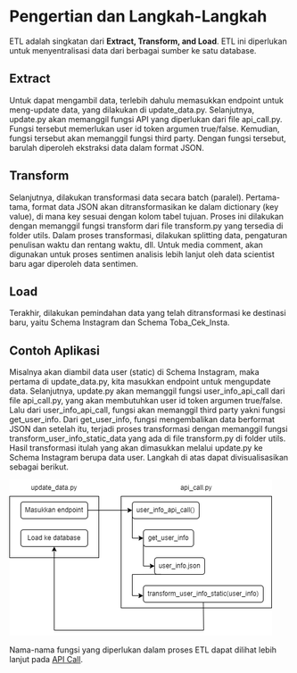 #   Pengertian dan Langkah-Langkah

ETL adalah singkatan dari  **Extract, Transform, and Load**. ETL ini diperlukan untuk menyentralisasi data dari berbagai sumber ke satu database.

## Extract

Untuk dapat mengambil data, terlebih dahulu memasukkan endpoint untuk meng-update data, yang dilakukan di update_data.py. Selanjutnya, update.py akan memanggil fungsi API yang diperlukan dari file api_call.py. Fungsi tersebut memerlukan user id token argumen true/false. Kemudian, fungsi tersebut akan memanggil fungsi third party. Dengan fungsi tersebut, barulah diperoleh ekstraksi data dalam format JSON.

## Transform 

Selanjutnya, dilakukan transformasi data secara batch (paralel). Pertama-tama, format data JSON akan ditransformasikan ke dalam dictionary (key value), di mana key sesuai dengan kolom tabel tujuan. Proses ini dilakukan dengan memanggil fungsi transform dari file transform.py yang tersedia di folder utils. Dalam proses transformasi, dilakukan splitting data, pengaturan penulisan waktu dan rentang waktu, dll. Untuk media comment, akan digunakan untuk proses sentimen analisis lebih lanjut oleh data scientist baru agar diperoleh data sentimen.


## Load

Terakhir, dilakukan pemindahan data yang telah ditransformasi ke destinasi baru, yaitu Schema Instagram dan Schema Toba_Cek_Insta.


## Contoh Aplikasi

Misalnya akan diambil data user (static) di Schema Instagram, maka pertama di update_data.py, kita masukkan endpoint untuk mengupdate data. Selanjutnya, update.py akan memanggil fungsi user_info_api_call dari file api_call.py, yang akan membutuhkan user id token argumen true/false. Lalu dari user_info_api_call, fungsi akan memanggil third party yakni fungsi get_user_info. Dari get_user_info, fungsi mengembalikan data berformat JSON dan setelah itu, terjadi proses transformasi dengan memanggil fungsi transform_user_info_static_data yang ada di file transform.py di folder utils. Hasil transformasi itulah yang akan dimasukkan melalui update.py ke Schema Instagram berupa data user. Langkah di atas dapat divisualisasikan sebagai berikut. 

![Contoh Langkah ETL](image/etl.png)

Nama-nama fungsi yang diperlukan dalam proses ETL dapat dilihat lebih lanjut pada [API Call](/Toba/cekbrand/dwarehouse/etl/api).